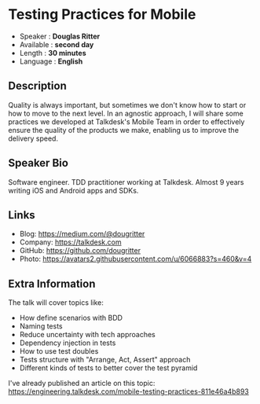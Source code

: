 
Testing Practices for Mobile 
=================================================

* Speaker   : **Douglas Ritter** 
* Available : **second day**
* Length    : **30 minutes**
* Language  : **English**

Description
-----------

Quality is always important, but sometimes we don't know how to start or how to move to the next level. In an agnostic approach, I will share some practices we developed at Talkdesk's Mobile Team in order to effectively ensure the quality of the products we make, enabling us to improve the delivery speed.

Speaker Bio
-----------

Software engineer.
TDD practitioner working at Talkdesk. 
Almost 9 years writing iOS and Android apps and SDKs.

Links
-----

* Blog: https://medium.com/@dougritter
* Company: https://talkdesk.com
* GitHub: https://github.com/dougritter 
* Photo: https://avatars2.githubusercontent.com/u/6066883?s=460&v=4 

Extra Information
-----------------

The talk will cover topics like:
- How define scenarios with BDD
- Naming tests
- Reduce uncertainty with tech approaches
- Dependency injection in tests
- How to use test doubles
- Tests structure with "Arrange, Act, Assert" approach
- Different kinds of tests to better cover the test pyramid

I've already published an article on this topic: https://engineering.talkdesk.com/mobile-testing-practices-811e46a4b893